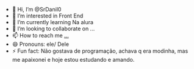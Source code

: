 - 👋 Hi, I’m @SrDanil0
- 👀 I’m interested in Front End
- 🌱 I’m currently learning Na alura
- 💞️ I’m looking to collaborate on ...
- 📫 How to reach me [...](https://www.linkedin.com/in/danilo-santana-338046117/)
- 😄 Pronouns: ele/ Dele
- ⚡ Fun fact: Não gostava de programação, achava q era modinha, mas me apaixonei e hoje estou estudando e amando.

<!---
SrDanil0/SrDanil0 is a ✨ special ✨ repository because its `README.md` (this file) appears on your GitHub profile.
You can click the Preview link to take a look at your changes.
--->
